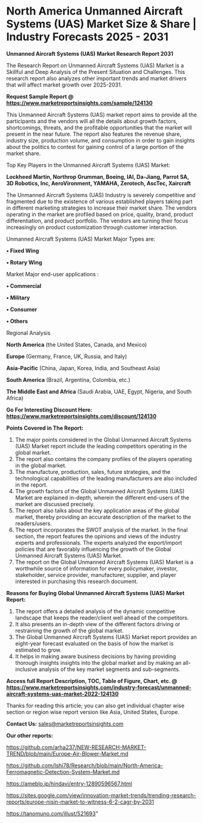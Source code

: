 # North America Unmanned Aircraft Systems (UAS) Market Size & Share | Industry Forecasts 2025 - 2031

<strong>Unmanned Aircraft Systems (UAS) Market Research Report 2031</strong>

The Research Report on Unmanned Aircraft Systems (UAS) Market is a Skillful and Deep Analysis of the Present Situation and Challenges. This research report also analyzes other important trends and market drivers that will affect market growth over 2025-2031.

<strong>Request Sample Report @ <a href=https://www.marketreportsinsights.com/sample/124130>https://www.marketreportsinsights.com/sample/124130</a></strong>

This Unmanned Aircraft Systems (UAS) market report aims to provide all the participants and the vendors will all the details about growth factors, shortcomings, threats, and the profitable opportunities that the market will present in the near future. The report also features the revenue share, industry size, production volume, and consumption in order to gain insights about the politics to contest for gaining control of a large portion of the market share.

Top Key Players in the Unmanned Aircraft Systems (UAS) Market:

<strong>Lockheed Martin, Northrop Grumman, Boeing, IAI, Da-Jiang, Parrot SA, 3D Robotics, Inc, AeroVironment, YAMAHA, Zerotech, AscTec, Xaircraft</strong>

The Unmanned Aircraft Systems (UAS) Industry is severely competitive and fragmented due to the existence of various established players taking part in different marketing strategies to increase their market share. The vendors operating in the market are profiled based on price, quality, brand, product differentiation, and product portfolio. The vendors are turning their focus increasingly on product customization through customer interaction.

Unmanned Aircraft Systems (UAS) Market Major Types are:

<strong>• Fixed Wing

• Rotary Wing</strong>

Market Major end-user applications :

<strong>• Commercial

• Military

• Consumer

• Others</strong>

Regional Analysis

</u><strong><b>North America</b></strong> (the United States, Canada, and Mexico)

<strong><b>Europe </b></strong>(Germany, France, UK, Russia, and Italy)

<strong><b>Asia-Pacific</b></strong> (China, Japan, Korea, India, and Southeast Asia)

<strong><b>South America</b></strong> (Brazil, Argentina, Colombia, etc.)

<strong><b>The Middle East and Africa</b></strong> (Saudi Arabia, UAE, Egypt, Nigeria, and South Africa)

<strong>Go For Interesting Discount Here: <a href=https://www.marketreportsinsights.com/discount/124130>https://www.marketreportsinsights.com/discount/124130</a></strong>

<strong>Points Covered in The Report:</strong>
<ol>
  <li>The major points considered in the Global Unmanned Aircraft Systems (UAS) Market report include the leading competitors operating in the global market.</li>
  <li>The report also contains the company profiles of the players operating in the global market.</li>
  <li>The manufacture, production, sales, future strategies, and the technological capabilities of the leading manufacturers are also included in the report.</li>
  <li>The growth factors of the Global Unmanned Aircraft Systems (UAS) Market are explained in-depth, wherein the different end-users of the market are discussed precisely.</li>
  <li>The report also talks about the key application areas of the global market, thereby providing an accurate description of the market to the readers/users.</li>
  <li>The report incorporates the SWOT analysis of the market. In the final section, the report features the opinions and views of the industry experts and professionals. The experts analyzed the export/import policies that are favorably influencing the growth of the Global Unmanned Aircraft Systems (UAS) Market.</li>
  <li>The report on the Global Unmanned Aircraft Systems (UAS) Market is a worthwhile source of information for every policymaker, investor, stakeholder, service provider, manufacturer, supplier, and player interested in purchasing this research document.</li>
</ol>
<strong>Reasons for Buying Global Unmanned Aircraft Systems (UAS) Market Report:</strong>

<ol>
  <li>The report offers a detailed analysis of the dynamic competitive landscape that keeps the reader/client well ahead of the competitors.</li>
  <li>It also presents an in-depth view of the different factors driving or restraining the growth of the global market.</li>
  <li>The Global Unmanned Aircraft Systems (UAS) Market report provides an eight-year forecast evaluated on the basis of how the market is estimated to grow.</li>
  <li>It helps in making aware business decisions by having providing thorough insights insights into the global market and by making an all-inclusive analysis of the key market segments and sub-segments.</li>
</ol>
<strong>Access full Report Description, TOC, Table of Figure, Chart, etc. @ <a href=https://www.marketreportsinsights.com/industry-forecast/unmanned-aircraft-systems-uas-market-2022-124130>https://www.marketreportsinsights.com/industry-forecast/unmanned-aircraft-systems-uas-market-2022-124130</a></strong>


Thanks for reading this article; you can also get individual chapter wise section or region wise report version like Asia, United States, Europe.

<strong>Contact Us:</strong>
sales@marketreportsinsights.com

<strong>Our other reports:</strong>

<a href=https://github.com/arha237/NEW-RESEARCH-MARKET-TREND/blob/main/Europe-Air-Blower-Market.md>https://github.com/arha237/NEW-RESEARCH-MARKET-TREND/blob/main/Europe-Air-Blower-Market.md</a>

<a href=https://github.com/Ishi78/Research/blob/main/North-America-Ferromagnetic-Detection-System-Market.md>https://github.com/Ishi78/Research/blob/main/North-America-Ferromagnetic-Detection-System-Market.md</a>

<a href=https://ameblo.jp/hindavi/entry-12890596567.html>https://ameblo.jp/hindavi/entry-12890596567.html</a>

<a href=https://sites.google.com/view/innovation-market-trends/trending-research-reports/europe-nisin-market-to-witness-6-2-cagr-by-2031>https://sites.google.com/view/innovation-market-trends/trending-research-reports/europe-nisin-market-to-witness-6-2-cagr-by-2031</a>

<a href=https://tanomuno.com/illust/521693>https://tanomuno.com/illust/521693</a>"
